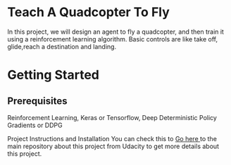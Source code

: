 # Teach A Quadcopter To Fly

In this project, we will design an agent to fly a quadcopter, and then train it using a reinforcement learning algorithm. Basic controls are
like take off, glide,reach a destination and landing.

# Getting Started

## Prerequisites
Reinforcement Learning, Keras or Tensorflow, Deep Deterministic Policy Gradients or DDPG

Project Instructions and Installation
You can check this to [Go here ](https://github.com/udacity/RL-Quadcopter-2) to the main repository about this project from Udacity to get more details about this project.
